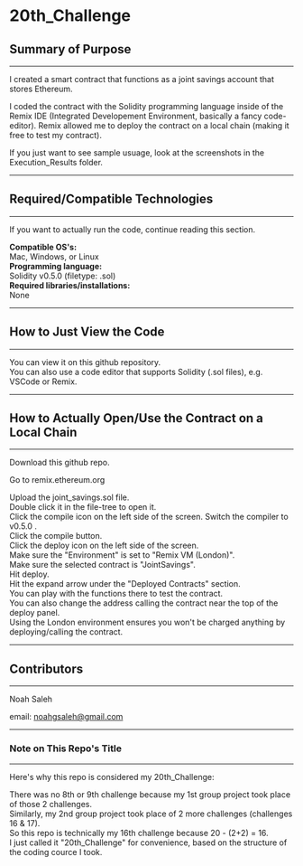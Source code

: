 # 20th_Challenge

## Summary of Purpose  
---

I created a smart contract that functions as a joint savings account that stores Ethereum.

I coded the contract with the Solidity programming language inside of the Remix IDE (Integrated Developement Environment, basically a fancy code-editor). Remix allowed me to deploy the contract on a local chain (making it free to test my contract).

If you just want to see sample usuage, look at the screenshots in the Execution_Results folder.

---
## Required/Compatible Technologies
---
If you want to actually run the code, continue reading this section.

**Compatible OS's:**   
    Mac, Windows, or Linux    
**Programming language:**   
    Solidity v0.5.0 (filetype: .sol)  
**Required libraries/installations:**    
    None

---
## How to Just View the Code
---
You can view it on this github repository.  
You can also use a code editor that supports Solidity (.sol files), e.g. VSCode or Remix.

---
## How to Actually Open/Use the Contract on a Local Chain
---

Download this github repo.  

Go to remix.ethereum.org  

Upload the joint_savings.sol file.  
Double click it in the file-tree to open it.  
Click the compile icon on the left side of the screen. Switch the compiler to v0.5.0 .  
Click the compile button.  
Click the deploy icon on the left side of the screen.  
Make sure the "Environment" is set to "Remix VM (London)".  
Make sure the selected contract is "JointSavings".  
Hit deploy.  
Hit the expand arrow under the "Deployed Contracts" section.  
You can play with the functions there to test the contract.  
You can also change the address calling the contract near the top of the deploy panel.  
Using the London environment ensures you won't be charged anything by deploying/calling the contract.  

---
## Contributors
---
Noah Saleh

email: noahgsaleh@gmail.com


---
### Note on This Repo's Title  
---
Here's why this repo is considered my 20th_Challenge:

There was no 8th or 9th challenge because my 1st group project took place of those 2 challenges.   
Similarly, my 2nd group project took place of 2 more challenges (challenges 16 & 17).  
So this repo is technically my 16th challenge because 20 - (2+2) = 16.  
I just called it "20th_Challenge" for convenience, based on the structure of the coding cource I took.